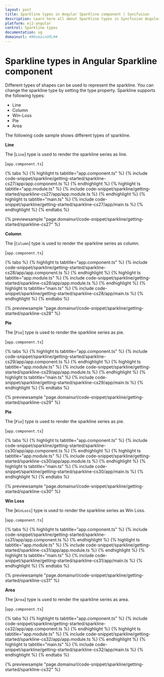```yaml
---
layout: post
title: Sparkline types in Angular Sparkline component | Syncfusion
description: Learn here all about Sparkline types in Syncfusion Angular Sparkline component of Syncfusion Essential JS 2 and more.
platform: ej2-angular
control: Sparkline types 
documentation: ug
domainurl: ##DomainURL##
---
```


# Sparkline types in Angular Sparkline component

Different types of shapes can be used to represent the sparkline. You can change the sparkline type by setting the type property. Sparkline supports the following types:

* Line
* Column
* Win-Loss
* Pie
* Area

The following code sample shows different types of sparkline.

<!-- markdownlint-disable MD036 -->

**Line**

The [`Line`] type is used to render the sparkline series as line.

[`app.component.ts`]

{% tabs %}
{% highlight ts tabtitle="app.component.ts" %}
{% include code-snippet/sparkline/getting-started/sparkline-cs27/app/app.component.ts %}
{% endhighlight %}
{% highlight ts tabtitle="app.module.ts" %}
{% include code-snippet/sparkline/getting-started/sparkline-cs27/app/app.module.ts %}
{% endhighlight %}
{% highlight ts tabtitle="main.ts" %}
{% include code-snippet/sparkline/getting-started/sparkline-cs27/app/main.ts %}
{% endhighlight %}
{% endtabs %}
  
{% previewsample "page.domainurl/code-snippet/sparkline/getting-started/sparkline-cs27" %}

**Column**

The [`Column`] type is used to render the sparkline series as column.

[`app.component.ts`]

{% tabs %}
{% highlight ts tabtitle="app.component.ts" %}
{% include code-snippet/sparkline/getting-started/sparkline-cs28/app/app.component.ts %}
{% endhighlight %}
{% highlight ts tabtitle="app.module.ts" %}
{% include code-snippet/sparkline/getting-started/sparkline-cs28/app/app.module.ts %}
{% endhighlight %}
{% highlight ts tabtitle="main.ts" %}
{% include code-snippet/sparkline/getting-started/sparkline-cs28/app/main.ts %}
{% endhighlight %}
{% endtabs %}
  
{% previewsample "page.domainurl/code-snippet/sparkline/getting-started/sparkline-cs28" %}

**Pie**

The [`Pie`] type is used to render the sparkline series as pie.

[`app.component.ts`]

{% tabs %}
{% highlight ts tabtitle="app.component.ts" %}
{% include code-snippet/sparkline/getting-started/sparkline-cs29/app/app.component.ts %}
{% endhighlight %}
{% highlight ts tabtitle="app.module.ts" %}
{% include code-snippet/sparkline/getting-started/sparkline-cs29/app/app.module.ts %}
{% endhighlight %}
{% highlight ts tabtitle="main.ts" %}
{% include code-snippet/sparkline/getting-started/sparkline-cs29/app/main.ts %}
{% endhighlight %}
{% endtabs %}
  
{% previewsample "page.domainurl/code-snippet/sparkline/getting-started/sparkline-cs29" %}

**Pie**

The [`Pie`] type is used to render the sparkline series as pie.

[`app.component.ts`]

{% tabs %}
{% highlight ts tabtitle="app.component.ts" %}
{% include code-snippet/sparkline/getting-started/sparkline-cs30/app/app.component.ts %}
{% endhighlight %}
{% highlight ts tabtitle="app.module.ts" %}
{% include code-snippet/sparkline/getting-started/sparkline-cs30/app/app.module.ts %}
{% endhighlight %}
{% highlight ts tabtitle="main.ts" %}
{% include code-snippet/sparkline/getting-started/sparkline-cs30/app/main.ts %}
{% endhighlight %}
{% endtabs %}
  
{% previewsample "page.domainurl/code-snippet/sparkline/getting-started/sparkline-cs30" %}

**Win Loss**

The [`WinLoss`] type is used to render the sparkline series as Win Loss.

[`app.component.ts`]

{% tabs %}
{% highlight ts tabtitle="app.component.ts" %}
{% include code-snippet/sparkline/getting-started/sparkline-cs31/app/app.component.ts %}
{% endhighlight %}
{% highlight ts tabtitle="app.module.ts" %}
{% include code-snippet/sparkline/getting-started/sparkline-cs31/app/app.module.ts %}
{% endhighlight %}
{% highlight ts tabtitle="main.ts" %}
{% include code-snippet/sparkline/getting-started/sparkline-cs31/app/main.ts %}
{% endhighlight %}
{% endtabs %}
  
{% previewsample "page.domainurl/code-snippet/sparkline/getting-started/sparkline-cs31" %}

**Area**

The [`Area`] type is used to render the sparkline series as area.

[`app.component.ts`]

{% tabs %}
{% highlight ts tabtitle="app.component.ts" %}
{% include code-snippet/sparkline/getting-started/sparkline-cs32/app/app.component.ts %}
{% endhighlight %}
{% highlight ts tabtitle="app.module.ts" %}
{% include code-snippet/sparkline/getting-started/sparkline-cs32/app/app.module.ts %}
{% endhighlight %}
{% highlight ts tabtitle="main.ts" %}
{% include code-snippet/sparkline/getting-started/sparkline-cs32/app/main.ts %}
{% endhighlight %}
{% endtabs %}
  
{% previewsample "page.domainurl/code-snippet/sparkline/getting-started/sparkline-cs32" %}
